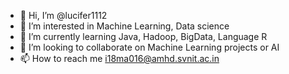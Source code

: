 - 👋 Hi, I’m @lucifer1112
- 👀 I’m interested in Machine Learning, Data science
- 🌱 I’m currently learning Java, Hadoop, BigData, Language R
- 💞️ I’m looking to collaborate on Machine Learning projects or AI
- 📫 How to reach me i18ma016@amhd.svnit.ac.in

<!---
lucifer1112/lucifer1112 is a ✨ special ✨ repository because its `README.md` (this file) appears on your GitHub profile.
You can click the Preview link to take a look at your changes.
--->

